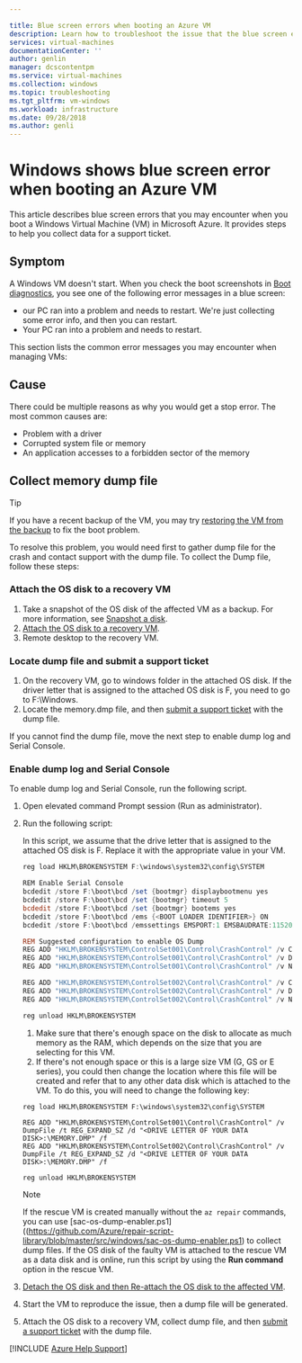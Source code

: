 ```yaml
---

title: Blue screen errors when booting an Azure VM
description: Learn how to troubleshoot the issue that the blue screen error is received when booting.
services: virtual-machines
documentationCenter: ''
author: genlin
manager: dcscontentpm
ms.service: virtual-machines
ms.collection: windows
ms.topic: troubleshooting
ms.tgt_pltfrm: vm-windows
ms.workload: infrastructure
ms.date: 09/28/2018
ms.author: genli
---
```


# Windows shows blue screen error when booting an Azure VM

This article describes blue screen errors that you may encounter when you boot a Windows Virtual Machine (VM) in Microsoft Azure. It provides steps to help you collect data for a support ticket.

## Symptom

A Windows VM doesn't start. When you check the boot screenshots in [Boot diagnostics](./boot-diagnostics.md), you see one of the following error messages in a blue screen:

- our PC ran into a problem and needs to restart. We're just collecting some error info, and then you can restart.
- Your PC ran into a problem and needs to restart.

This section lists the common error messages you may encounter when managing VMs:

## Cause

There could be multiple reasons as why you would get a stop error. The most common causes are:

- Problem with a driver
- Corrupted system file or memory
- An application accesses to a forbidden sector of the memory

## Collect memory dump file

> [!TIP]
> If you have a recent backup of the VM, you may try [restoring the VM from the backup](/azure/backup/backup-azure-arm-restore-vms) to fix the boot problem.

To resolve this problem, you would need first to gather dump file for the crash and contact support with the dump file. To collect the Dump file, follow these steps:

### Attach the OS disk to a recovery VM

1. Take a snapshot of the OS disk of the affected VM as a backup. For more information, see [Snapshot a disk](/azure/virtual-machines/windows/snapshot-copy-managed-disk).
2. [Attach the OS disk to a recovery VM](./troubleshoot-recovery-disks-portal-windows.md).
3. Remote desktop to the recovery VM.

### Locate dump file and submit a support ticket

1. On the recovery VM, go to windows folder in the attached OS disk. If the driver letter that is assigned to the attached OS disk is F, you need to go to F:\Windows.
2. Locate the memory.dmp file, and then [submit a support ticket](https://portal.azure.com/?#blade/Microsoft_Azure_Support/HelpAndSupportBlade) with the dump file.

If you cannot find the dump file, move the next step to enable dump log and Serial Console.

### Enable dump log and Serial Console

To enable dump log and Serial Console, run the following script.

1. Open elevated command Prompt session (Run as administrator).
2. Run the following script:

    In this script, we assume that the drive letter that is assigned to the attached OS disk is F.  Replace it with the appropriate value in your VM.

    ```powershell
    reg load HKLM\BROKENSYSTEM F:\windows\system32\config\SYSTEM

    REM Enable Serial Console
    bcdedit /store F:\boot\bcd /set {bootmgr} displaybootmenu yes
    bcdedit /store F:\boot\bcd /set {bootmgr} timeout 5
    bcdedit /store F:\boot\bcd /set {bootmgr} bootems yes
    bcdedit /store F:\boot\bcd /ems {<BOOT LOADER IDENTIFIER>} ON
    bcdedit /store F:\boot\bcd /emssettings EMSPORT:1 EMSBAUDRATE:115200

    REM Suggested configuration to enable OS Dump
    REG ADD "HKLM\BROKENSYSTEM\ControlSet001\Control\CrashControl" /v CrashDumpEnabled /t REG_DWORD /d 1 /f
    REG ADD "HKLM\BROKENSYSTEM\ControlSet001\Control\CrashControl" /v DumpFile /t REG_EXPAND_SZ /d "%SystemRoot%\MEMORY.DMP" /f
    REG ADD "HKLM\BROKENSYSTEM\ControlSet001\Control\CrashControl" /v NMICrashDump /t REG_DWORD /d 1 /f

    REG ADD "HKLM\BROKENSYSTEM\ControlSet002\Control\CrashControl" /v CrashDumpEnabled /t REG_DWORD /d 1 /f
    REG ADD "HKLM\BROKENSYSTEM\ControlSet002\Control\CrashControl" /v DumpFile /t REG_EXPAND_SZ /d "%SystemRoot%\MEMORY.DMP" /f
    REG ADD "HKLM\BROKENSYSTEM\ControlSet002\Control\CrashControl" /v NMICrashDump /t REG_DWORD /d 1 /f

    reg unload HKLM\BROKENSYSTEM
    ```

    1. Make sure that there's enough space on the disk to allocate as much memory as the RAM, which depends on the size that you are selecting for this VM.
    2. If there's not enough space or this is a large size VM (G, GS or E series), you could then change the location where this file will be created and refer that to any other data disk which is attached to the VM. To do this, you will need to change the following key:

    ```config-reg
    reg load HKLM\BROKENSYSTEM F:\windows\system32\config\SYSTEM

    REG ADD "HKLM\BROKENSYSTEM\ControlSet001\Control\CrashControl" /v DumpFile /t REG_EXPAND_SZ /d "<DRIVE LETTER OF YOUR DATA DISK>:\MEMORY.DMP" /f
    REG ADD "HKLM\BROKENSYSTEM\ControlSet002\Control\CrashControl" /v DumpFile /t REG_EXPAND_SZ /d "<DRIVE LETTER OF YOUR DATA DISK>:\MEMORY.DMP" /f

    reg unload HKLM\BROKENSYSTEM
    ```
     > [!NOTE]
     > If the rescue VM is created manually without the `az repair` commands, you can use [sac-os-dump-enabler.ps1]((https://github.com/Azure/repair-script-library/blob/master/src/windows/sac-os-dump-enabler.ps1) to collect dump files. If the OS disk of the faulty VM is attached to the rescue VM as a data disk and is online, run this script by using the **Run command** option in the rescue VM.

3. [Detach the OS disk and then Re-attach the OS disk to the affected VM](./troubleshoot-recovery-disks-portal-windows.md).
4. Start the VM to reproduce the issue, then a dump file will be generated.
5. Attach the OS disk to a recovery VM, collect dump file, and then [submit a support ticket](https://portal.azure.com/?#blade/Microsoft_Azure_Support/HelpAndSupportBlade) with the dump file.

[!INCLUDE [Azure Help Support](../../includes/azure-help-support.md)]
